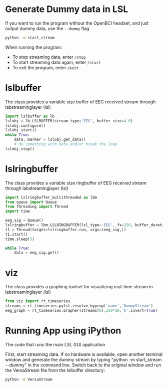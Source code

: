 
# Generate Dummy data in LSL


If you want to run the program without the OpenBCI headset, and just output dummy data, use the `--dummy` flag

```bash
python -m start_stream
```
When running the program:
* To stop streaming data, enter `/stop`
* To start streaming data again, enter `/start`
* To exit the program, enter `/exit`



# lslbuffer

The class provides a variable size buffer of EEG received stream through labstreaminglayer (lsl)

```python
import lslbuffer as lb
lslobj = lb.LSLBUFFER(stream_type='EEG', buffer_size=4.0)
lslobj.configure()
lslobj.start()
while True:
	data, marker = lslobj.get_data()
    # do something with data and/or break the loop
lslobj.stop()
```




# lslringbuffer

The class provides a variable size ringbuffer of EEG received stream through labstreaminglayer (lsl)

```python
import lslringbuffer_multithreaded as lbm
from queue import Queue
from threading import Thread
import time

eeg_sig = Queue()
lslringbuffer = lbm.LSLRINGBUFFER(lsl_type='EEG', fs=250, buffer_duration=4.0, num_channels=33)
t1 = Thread(target=lslringbuffer.run, args=(eeg_sig,))
t1.start()
time.sleep(5)

while True:
	data = eeg_sig.get()
```




# viz

The class provides a graphing toolset for visualizing real-time stream in labstreaminglayer (lsl)

```python
from viz import rt_timeseries
streams = rt_timeseries.pylsl.resolve_byprop('name','DummyStream')
eeg_graph = rt_timeseries.Grapher(streams[0],250*10,'k',invert=True)
```




# Running App using iPython

The code that runs the main LSL GUI application

First, start streaming data. If no hardware is available, open another terminal window and generate the dummy stream by typing "python -m start_stream --dummy" in the command line. Switch back to the original window and run the VersaStream file from the lslbuffer directory:

```bash
python -m VersaStream
```